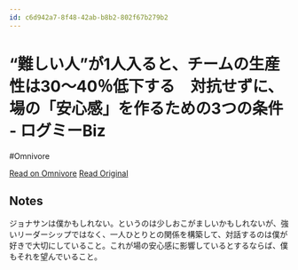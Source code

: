 ```yaml
---
id: c6d942a7-8f48-42ab-b8b2-802f67b279b2
---
```


# “難しい人”が1人入ると、チームの生産性は30〜40％低下する　対抗せずに、場の「安心感」を作るための3つの条件 - ログミーBiz
#Omnivore

[Read on Omnivore](https://omnivore.app/me/1-30-40-3-biz-191d086e583)
[Read Original](https://logmi.jp/business/articles/325646)

## Notes

ジョナサンは僕かもしれない。というのは少しおこがましいかもしれないが、強いリーダーシップではなく、一人ひとりとの関係を構築して、対話するのは僕が好きで大切にしていること。これが場の安心感に影響しているとするならば、僕もそれを望んでいること。

